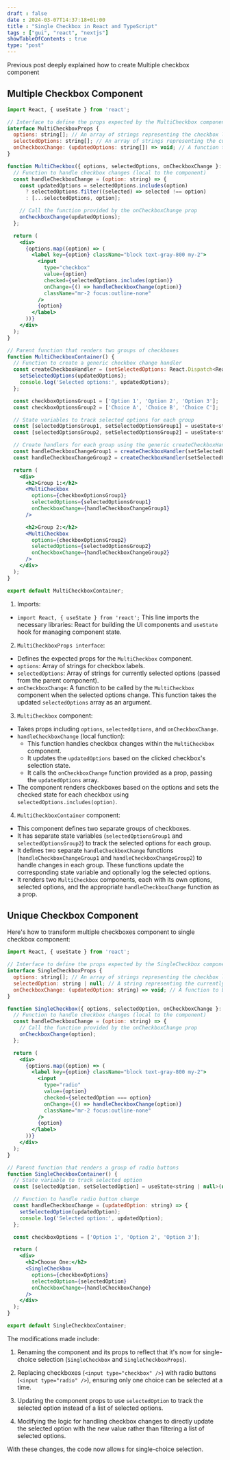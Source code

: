 ```yaml
--- 
draft : false
date : 2024-03-07T14:37:18+01:00
title : "Single Checkbox in React and TypeScript"
tags : ["gui", "react", "nextjs"]
showTableOfContents : true
type: "post"
---
```


Previous post deeply explained how to create Multiple checkbox component

## Multiple Checkbox Component

```jsx
import React, { useState } from 'react';

// Interface to define the props expected by the MultiCheckbox component
interface MultiCheckboxProps {
  options: string[]; // An array of strings representing the checkbox labels
  selectedOptions: string[]; // An array of strings representing the currently selected options
  onCheckboxChange: (updatedOptions: string[]) => void; // A function to be called when the selected options change
}

function MultiCheckbox({ options, selectedOptions, onCheckboxChange }: MultiCheckboxProps) {
  // Function to handle checkbox changes (local to the component)
  const handleCheckboxChange = (option: string) => {
    const updatedOptions = selectedOptions.includes(option)
      ? selectedOptions.filter((selected) => selected !== option)
      : [...selectedOptions, option];

    // Call the function provided by the onCheckboxChange prop
    onCheckboxChange(updatedOptions);
  };

  return (
    <div>
      {options.map((option) => (
        <label key={option} className="block text-gray-800 my-2">
          <input
            type="checkbox"
            value={option}
            checked={selectedOptions.includes(option)}
            onChange={() => handleCheckboxChange(option)}
            className="mr-2 focus:outline-none"
          />
          {option}
        </label>
      ))}
    </div>
  );
}

// Parent function that renders two groups of checkboxes
function MultiCheckboxContainer() {
  // Function to create a generic checkbox change handler
  const createCheckboxHandler = (setSelectedOptions: React.Dispatch<React.SetStateAction<string[]>>) => (updatedOptions: string[]) => {
    setSelectedOptions(updatedOptions);
    console.log('Selected options:', updatedOptions);
  };

  const checkboxOptionsGroup1 = ['Option 1', 'Option 2', 'Option 3'];
  const checkboxOptionsGroup2 = ['Choice A', 'Choice B', 'Choice C'];

  // State variables to track selected options for each group
  const [selectedOptionsGroup1, setSelectedOptionsGroup1] = useState<string[]>([]);
  const [selectedOptionsGroup2, setSelectedOptionsGroup2] = useState<string[]>([]);

  // Create handlers for each group using the generic createCheckboxHandler function
  const handleCheckboxChangeGroup1 = createCheckboxHandler(setSelectedOptionsGroup1);
  const handleCheckboxChangeGroup2 = createCheckboxHandler(setSelectedOptionsGroup2);

  return (
    <div>
      <h2>Group 1:</h2>
      <MultiCheckbox
        options={checkboxOptionsGroup1}
        selectedOptions={selectedOptionsGroup1}
        onCheckboxChange={handleCheckboxChangeGroup1}
      />

      <h2>Group 2:</h2>
      <MultiCheckbox
        options={checkboxOptionsGroup2}
        selectedOptions={selectedOptionsGroup2}
        onCheckboxChange={handleCheckboxChangeGroup2}
      />
    </div>
  );
}

export default MultiCheckboxContainer;
```

1. Imports:
* `import React, { useState } from 'react';`
This line imports the necessary libraries: React for building the UI components and `useState` hook for managing component state.

2. `MultiCheckboxProps interface`:
* Defines the expected props for the `MultiCheckbox` component.
* `options`: Array of strings for checkbox labels.
* `selectedOptions`: Array of strings for currently selected options (passed from the parent component).
* `onCheckboxChange`: A function to be called by the `MultiCheckbox` component when the selected options change. This function takes the updated `selectedOptions` array as an argument.

3. `MultiCheckbox` component:
* Takes props including `options`, `selectedOptions`, and `onCheckboxChange`.
* `handleCheckboxChange` (local function):
  * This function handles checkbox changes within the `MultiCheckbox` component.
  * It updates the `updatedOptions` based on the clicked checkbox's selection state.
  * It calls the `onCheckboxChange` function provided as a prop, passing the `updatedOptions` array.
* The component renders checkboxes based on the options and sets the checked state for each checkbox using `selectedOptions.includes(option)`.

4. `MultiCheckboxContainer` component:
* This component defines two separate groups of checkboxes.
* It has separate state variables (`selectedOptionsGroup1` and `selectedOptionsGroup2`) to track the selected options for each group.
* It defines two separate `handleCheckboxChange` functions (`handleCheckboxChangeGroup1` and `handleCheckboxChangeGroup2`) to handle changes in each group. These functions update the corresponding state variable and optionally log the selected options.
* It renders two `MultiCheckbox` components, each with its own options, selected options, and the appropriate `handleCheckboxChange` function as a prop.

## Unique Checkbox Component

Here's how to transform multiple checkboxes component to single checkbox component:

```jsx
import React, { useState } from 'react';

// Interface to define the props expected by the SingleCheckbox component
interface SingleCheckboxProps {
  options: string[]; // An array of strings representing the checkbox labels
  selectedOption: string | null; // A string representing the currently selected option, or null if none selected
  onCheckboxChange: (updatedOption: string) => void; // A function to be called when the selected option changes
}

function SingleCheckbox({ options, selectedOption, onCheckboxChange }: SingleCheckboxProps) {
  // Function to handle checkbox changes (local to the component)
  const handleCheckboxChange = (option: string) => {
    // Call the function provided by the onCheckboxChange prop
    onCheckboxChange(option);
  };

  return (
    <div>
      {options.map((option) => (
        <label key={option} className="block text-gray-800 my-2">
          <input
            type="radio"
            value={option}
            checked={selectedOption === option}
            onChange={() => handleCheckboxChange(option)}
            className="mr-2 focus:outline-none"
          />
          {option}
        </label>
      ))}
    </div>
  );
}

// Parent function that renders a group of radio buttons
function SingleCheckboxContainer() {
  // State variable to track selected option
  const [selectedOption, setSelectedOption] = useState<string | null>(null);

  // Function to handle radio button change
  const handleCheckboxChange = (updatedOption: string) => {
    setSelectedOption(updatedOption);
    console.log('Selected option:', updatedOption);
  };

  const checkboxOptions = ['Option 1', 'Option 2', 'Option 3'];

  return (
    <div>
      <h2>Choose One:</h2>
      <SingleCheckbox
        options={checkboxOptions}
        selectedOption={selectedOption}
        onCheckboxChange={handleCheckboxChange}
      />
    </div>
  );
}

export default SingleCheckboxContainer;
```

The modifications made include:

1. Renaming the component and its props to reflect that it's now for single-choice selection (`SingleCheckbox` and `SingleCheckboxProps`).

2. Replacing checkboxes (`<input type="checkbox" />`) with radio buttons (`<input type="radio" />`), ensuring only one choice can be selected at a time.

3. Updating the component props to use `selectedOption` to track the selected option instead of a list of selected options.

4. Modifying the logic for handling checkbox changes to directly update the selected option with the new value rather than filtering a list of selected options.

With these changes, the code now allows for single-choice selection.